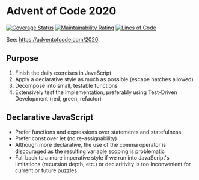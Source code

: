 # Advent of Code 2020
[![Coverage Status](https://coveralls.io/repos/github/arothuis/aoc2020/badge.svg?branch=main)](https://coveralls.io/github/arothuis/aoc2020?branch=main)
[![Maintainability Rating](https://sonarcloud.io/api/project_badges/measure?project=arothuis_aoc2020&metric=sqale_rating)](https://sonarcloud.io/dashboard?id=arothuis_aoc2020)
[![Lines of Code](https://sonarcloud.io/api/project_badges/measure?project=arothuis_aoc2020&metric=ncloc)](https://sonarcloud.io/dashboard?id=arothuis_aoc2020)

See: https://adventofcode.com/2020

## Purpose
1. Finish the daily exercises in JavaScript
2. Apply a declarative style as much as possible (escape hatches allowed)
3. Decompose into small, testable functions
4. Extensively test the implementation, preferably using Test-Driven Development (red, green, refactor)

## Declarative JavaScript
* Prefer functions and expressions over statements and statefulness
* Prefer const over let (no re-assignability)
* Although more declarative, the use of the comma operator is discouraged as the resulting variable scoping is problematic
* Fall back to a more imperative style if we run into JavaScript's limitations (recursion depth, etc.) or declaritivity is too inconvenient for current or future puzzles
